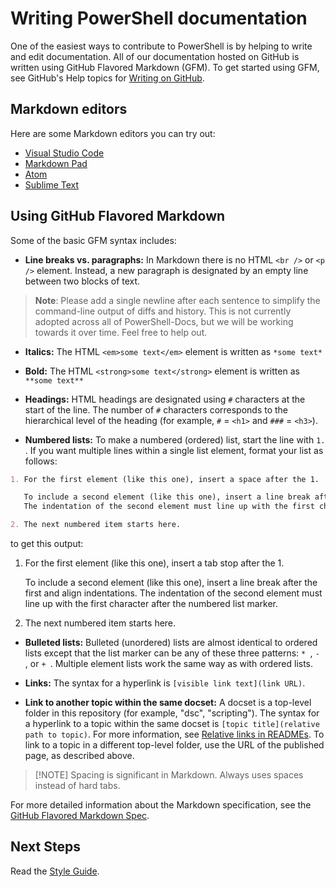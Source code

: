 # Writing PowerShell documentation

One of the easiest ways to contribute to PowerShell is by helping to write and edit documentation.
All of our documentation hosted on GitHub is written using GitHub Flavored Markdown (GFM).
To get started using GFM, see GitHub's Help topics for [Writing on GitHub](https://help.github.com/categories/writing-on-github/).

## Markdown editors

Here are some Markdown editors you can try out:

* [Visual Studio Code](https://code.visualstudio.com)
* [Markdown Pad](http://markdownpad.com/)
* [Atom](https://atom.io/)
* [Sublime Text](http://www.sublimetext.com/)

## Using GitHub Flavored Markdown

Some of the basic GFM syntax includes:

* **Line breaks vs. paragraphs:** In Markdown there is no HTML `<br />` or `<p />` element.
Instead, a new paragraph is designated by an empty line between two blocks of text.

> **Note**: Please add a single newline after each sentence to simplify the command-line output of diffs and history.
This is not currently adopted across all of PowerShell-Docs, but we will be working towards it over time.
Feel free to help out.

* **Italics:** The HTML `<em>some text</em>` element is written as `*some text*`

* **Bold:** The HTML `<strong>some text</strong>` element is written as `**some text**`

* **Headings:** HTML headings are designated using `#` characters at the start of the line.
  The number of `#` characters corresponds to the hierarchical level of the heading (for example, `#` = `<h1>` and `###` = ```<h3>```).

* **Numbered lists:** To make a numbered (ordered) list, start the line with `1. `.
  If you want multiple lines within a single list element, format your list as follows:

```markdown
1. For the first element (like this one), insert a space after the 1.

   To include a second element (like this one), insert a line break after the first and align indentations.
   The indentation of the second element must line up with the first character after the numbered list marker.

2. The next numbered item starts here.
```

to get this output:

1. For the first element (like this one), insert a tab stop after the 1.

   To include a second element (like this one), insert a line break after the first and align indentations.
   The indentation of the second element must line up with the first character after the numbered list marker.

2. The next numbered item starts here.

* **Bulleted lists:** Bulleted (unordered) lists are almost identical to ordered lists except that the list marker can be any of these three patterns: `* `, `- `, or `+ `.
  Multiple element lists work the same way as with ordered lists.

* **Links:** The syntax for a hyperlink is `[visible link text](link URL)`.

* **Link to another topic within the same docset:** A docset is a top-level folder in this repository (for example, "dsc", "scripting").
  The syntax for a hyperlink to a topic within the same docset is `[topic title](relative path to topic)`.
  For more information, see [Relative links in READMEs](https://help.github.com/articles/relative-links-in-readmes/).
  To link to a topic in a different top-level folder, use the URL of the published page, as described above.

> [!NOTE] Spacing is significant in Markdown.
Always uses spaces instead of hard tabs.

For more detailed information about the Markdown specification, see the [GitHub Flavored Markdown Spec](https://github.github.com/gfm/).

## Next Steps

Read the [Style Guide](STYLE.md).
